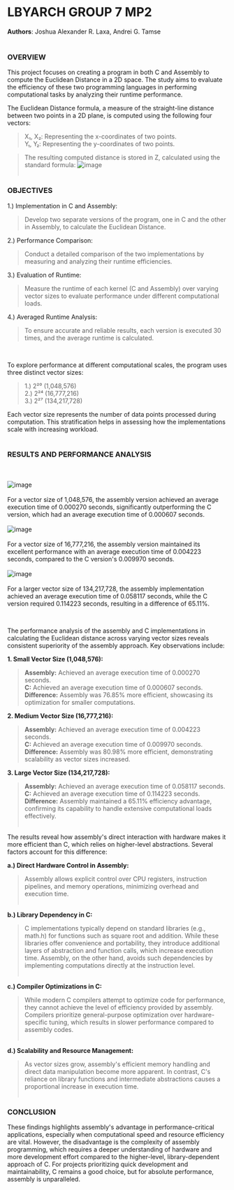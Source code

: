 # **LBYARCH GROUP 7 MP2**

**Authors**: Joshua Alexander R. Laxa, Andrei G. Tamse
<br><br>

### **OVERVIEW**

This project focuses on creating a program in both C and Assembly to compute the Euclidean Distance in a 2D space. The study aims to 
evaluate the efficiency of these two programming languages in performing computational tasks by analyzing their runtime performance.

The Euclidean Distance formula, a measure of the straight-line distance between two points in a 2D plane, is computed using the 
following four vectors:

>X₁, X₂: Representing the x-coordinates of two points.<br>
>Y₁, Y₂: Representing the y-coordinates of two points.

>The resulting computed distance is stored in Z, calculated using the standard formula:
>![image](https://github.com/user-attachments/assets/3e805211-58db-4067-b239-253d7386b5e3)
<br><br>

### **OBJECTIVES**

1.) Implementation in C and Assembly:<br>
>Develop two separate versions of the program, one in C and   the other in Assembly, to calculate the Euclidean Distance.

2.) Performance Comparison:<br>
>Conduct a detailed comparison of the two implementations by measuring and analyzing their runtime efficiencies.

3.) Evaluation of Runtime:<br>
>Measure the runtime of each kernel (C and Assembly) over varying vector sizes to evaluate performance under different computational loads.

4.) Averaged Runtime Analysis:<br>
>To ensure accurate and reliable results, each version is executed 30 times, and the average runtime is calculated.
<br>

To explore performance at different computational scales, the program uses three distinct vector sizes:<br>
>1.) 2²⁰ (1,048,576)<br>
2.) 2²⁴ (16,777,216)<br>
3.) 2²⁷ (134,217,728)<br>

Each vector size represents the number of data points processed during computation. This stratification helps in assessing how the 
implementations scale with increasing workload.<br><br>


### **RESULTS AND PERFORMANCE ANALYSIS**
<br><br>
![image](https://github.com/user-attachments/assets/b66ede68-f0dd-493a-b3ef-60d2deba32d0)<br><br>
For a vector size of 1,048,576, the assembly version achieved an average execution time of 0.000270 seconds, significantly outperforming 
the C version, which had an average 
execution time of 0.000607 seconds.
<br><br>
![image](https://github.com/user-attachments/assets/e4cbcd28-c774-4fad-9a5d-713e6d2580e0)<br><br>
For a vector size of 16,777,216, the assembly version maintained its excellent performance with an average execution time of 0.004223 seconds, 
compared to the C version's 0.009970 seconds. 
<br><br>
![image](https://github.com/user-attachments/assets/c6ce25b9-78e0-412a-9cc7-2317168c53ca)<br><br>
For a larger vector size of 134,217,728, the assembly implementation achieved an average 
execution time of 0.058117 seconds, while the C version required 0.114223 seconds, resulting in a difference of 65.11%.

<br>

The performance analysis of the assembly and C implementations in calculating the Euclidean distance across varying vector sizes reveals 
consistent superiority of the assembly approach. Key observations include:

**1. Small Vector Size (1,048,576):**

>**Assembly:** Achieved an average execution time of 0.000270 seconds. <br>
**C:** Achieved an average execution time of 0.000607 seconds.<br>
**Difference:** Assembly was 76.85% more efficient, showcasing its optimization for smaller computations.<br>

**2. Medium Vector Size (16,777,216):**

>**Assembly:** Achieved an average execution time of 0.004223 seconds.<br>
**C:** Achieved an average execution time of 0.009970 seconds.<br>
**Difference:** Assembly was 80.98% more efficient, demonstrating scalability as vector sizes increased.<br>

**3. Large Vector Size (134,217,728):**

>**Assembly:** Achieved an average execution time of 0.058117 seconds.<br>
**C:** Achieved an average execution time of 0.114223 seconds.<br>
**Difference:** Assembly maintained a 65.11% efficiency advantage, confirming its capability to handle extensive computational loads
effectively.<br><br>

The results reveal how assembly's direct interaction with hardware makes it more efficient than C, which relies on higher-level abstractions. 
Several factors account for this difference:<br>

**a.) Direct Hardware Control in Assembly:**<br>
>Assembly allows explicit control over CPU registers, instruction pipelines, and memory operations, minimizing overhead and execution time.<br><br>

**b.) Library Dependency in C:**<br>
>C implementations typically depend on standard libraries (e.g., math.h) for functions such as square root and addition. While these libraries 
offer convenience and portability, they introduce additional layers of abstraction and function calls, which increase execution time. Assembly, 
on the other hand, avoids such dependencies by implementing computations directly at the instruction level.<br><br>

**c.) Compiler Optimizations in C:**<br>
>While modern C compilers attempt to optimize code for performance, they cannot achieve the level of efficiency provided by assembly. Compilers 
prioritize general-purpose optimization over hardware-specific tuning, which results in slower performance compared to assembly codes.<br><br>

**d.) Scalability and Resource Management:**<br>
>As vector sizes grow, assembly's efficient memory handling and direct data manipulation become more apparent. In contrast, C's reliance on library functions 
and intermediate abstractions causes a proportional increase in execution time.<br><br>

### CONCLUSION<br>
These findings highlights assembly's advantage in performance-critical applications, especially when computational speed and resource efficiency are vital. 
However, the disadvantage is the complexity of assembly programming, which requires a deeper understanding of hardware and more development effort compared to the 
higher-level, library-dependent approach of C. For projects prioritizing quick development and maintainability, C remains a good choice, but for absolute 
performance, assembly is unparalleled.
